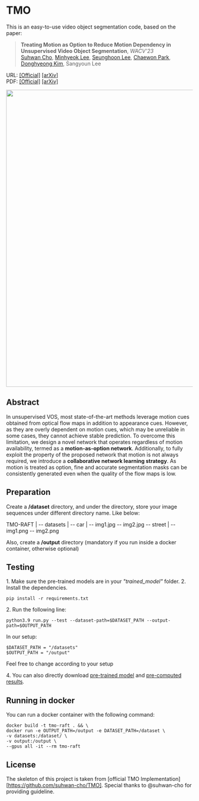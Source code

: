 # TMO

This is an easy-to-use video object segmentation code, based on the paper: 

> **Treating Motion as Option to Reduce Motion Dependency in Unsupervised Video Object Segmentation**, *WACV'23*\
> [Suhwan Cho](https://github.com/suhwan-cho), [Minhyeok Lee](https://github.com/Hydragon516), [Seunghoon Lee](https://github.com/iseunghoon), [Chaewon Park](https://github.com/codnjsqkr), [Donghyeong Kim](https://github.com/donghyung87), Sangyoun Lee

URL: [[Official]](https://openaccess.thecvf.com/content/WACV2023/html/Cho_Treating_Motion_as_Option_To_Reduce_Motion_Dependency_in_Unsupervised_WACV_2023_paper.html) [[arXiv]](https://arxiv.org/abs/2209.03138)\
PDF: [[Official]](https://openaccess.thecvf.com/content/WACV2023/papers/Cho_Treating_Motion_as_Option_To_Reduce_Motion_Dependency_in_Unsupervised_WACV_2023_paper.pdf) [[arXiv]](https://arxiv.org/pdf/2209.03138.pdf)

<img src="https://user-images.githubusercontent.com/54178929/208474605-7586894f-11cf-4e38-ac21-75a78216c22d.png" width=800>


## Abstract
In unsupervised VOS, most state-of-the-art methods leverage motion cues obtained from optical flow maps in addition to appearance cues. However, as they are overly dependent on motion cues, which may be unreliable in some cases, they cannot achieve stable prediction. To overcome this limitation, we design a novel network that operates regardless of motion availability, termed as a **motion-as-option network**. Additionally, to fully exploit the property of the proposed network that motion is not always required, we introduce a **collaborative network learning strategy**. As motion is treated as option, fine and accurate segmentation masks can be consistently generated even when the quality of the flow maps is low.

## Preparation
Create a **/dataset** directory, and under the directory, store your image sequences under different directory name. Like below:

TMO-RAFT
|
-- datasets
  | 
   -- car
      |
        -- img1.jpg
        -- img2.jpg
   -- street
      |
        -- img1.png
        -- img2.png  

Also, create a **/output** directory (mandatory if you run inside a docker container, otherwise optional)

## Testing
1\. Make sure the pre-trained models are in your *"trained_model"* folder.
2\. Install the dependencies.

```
pip install -r requirements.txt
```
2\. Run the following line:
```
python3.9 run.py --test --dataset-path=$DATASET_PATH --output-path=$OUTPUT_PATH
```
In our setup:

```
$DATASET_PATH = "/datasets"
$OUTPUT_PATH = "/output"
```

Feel free to change according to your setup

4\. You can also directly download [pre-trained model](https://drive.google.com/file/d/12k0iZhcP6Z8RdGKCKHvlZq5g9kNtj8wA/view?usp=share_link) and [pre-computed results](https://drive.google.com/file/d/1bWrxXiE5_0Kz-i63xoRk68r8cJL8kMgY/view?usp=sharing).

## Running in docker

You can run a docker container with the following command:

```
docker build -t tmo-raft . && \
docker run -e OUTPUT_PATH=/output -e DATASET_PATH=/dataset \
-v datasets:/dataset/ \
-v output:/output \
--gpus all -it --rm tmo-raft
```

## License
The skeleton of this project is taken from [official TMO Implementation][https://github.com/suhwan-cho/TMO]. Special thanks to @suhwan-cho for providing guideline.
